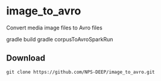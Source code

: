 # image_to_avro
Convert media image files to Avro files

gradle build
gradle corpusToAvroSparkRun

## Download
    git clone https://github.com/NPS-DEEP/image_to_avro.git

